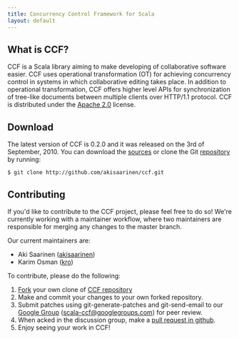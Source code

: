 ```yaml
---
title: Concurrency Control Framework for Scala
layout: default
---
```


<a id="whatisccf"></a>
What is CCF?
------------

CCF is a Scala library aiming to make developing of collaborative
software easier. CCF uses operational transformation (OT) for achieving
concurrency control in systems in which collaborative editing takes
place. In addition to operational transformation, CCF offers higher
level APIs for synchronization of tree-like documents between multiple
clients over HTTP/1.1 protocol. CCF is distributed under the 
[Apache 2.0](http://www.apache.org/licenses/LICENSE-2.0.html) license.

<a id="download"></a>
Download
--------
The latest version of CCF is 0.2.0 and it was released on the 3rd of
September, 2010. You can download the 
[sources](http://github.com/akisaarinen/ccf/tarball/v0.2.0) or
clone the Git [repository](http://github.com/akisaarinen/ccf) by running:

    $ git clone http://github.com/akisaarinen/ccf.git

<a id="contributing"></a>
Contributing
------------

If you'd like to contribute to the CCF project, please feel free to do so!
We're currently working with a maintainer workflow, where two maintainers are
responsible for merging any changes to the master branch. 

Our current maintainers are:

* Aki Saarinen ([akisaarinen](http://github.com/akisaarinen/))
* Karim Osman ([kro](http://github.com/kro/))

To contribute, please do the following:

1. [Fork](http://help.github.com/forking/) your own clone of [CCF repository](http://github.com/akisaarinen/ccf)
2. Make and commit your changes to your own forked repository. 
3. Submit patches using git-generate-patches and git-send-email to our [Google Group](http://groups.google.com/group/scala-ccf) (scala-ccf@googlegroups.com) for peer review.
4. When acked in the discussion group, make a [pull request in github](http://help.github.com/pull-requests/).
5. Enjoy seeing your work in CCF!

